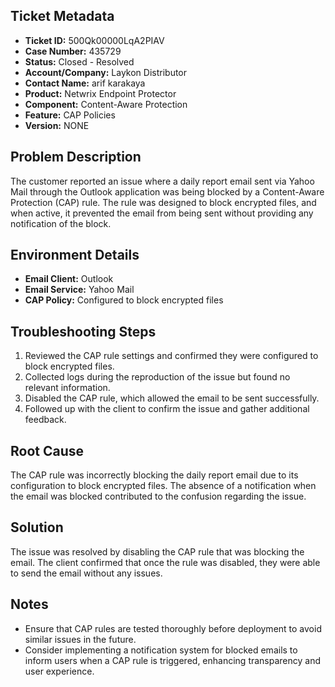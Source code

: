 ## Ticket Metadata
- **Ticket ID:** 500Qk00000LqA2PIAV
- **Case Number:** 435729
- **Status:** Closed - Resolved
- **Account/Company:** Laykon Distributor
- **Contact Name:** arif karakaya
- **Product:** Netwrix Endpoint Protector
- **Component:** Content-Aware Protection
- **Feature:** CAP Policies
- **Version:** NONE

## Problem Description
The customer reported an issue where a daily report email sent via Yahoo Mail through the Outlook application was being blocked by a Content-Aware Protection (CAP) rule. The rule was designed to block encrypted files, and when active, it prevented the email from being sent without providing any notification of the block.

## Environment Details
- **Email Client:** Outlook
- **Email Service:** Yahoo Mail
- **CAP Policy:** Configured to block encrypted files

## Troubleshooting Steps
1. Reviewed the CAP rule settings and confirmed they were configured to block encrypted files.
2. Collected logs during the reproduction of the issue but found no relevant information.
3. Disabled the CAP rule, which allowed the email to be sent successfully.
4. Followed up with the client to confirm the issue and gather additional feedback.

## Root Cause
The CAP rule was incorrectly blocking the daily report email due to its configuration to block encrypted files. The absence of a notification when the email was blocked contributed to the confusion regarding the issue.

## Solution
The issue was resolved by disabling the CAP rule that was blocking the email. The client confirmed that once the rule was disabled, they were able to send the email without any issues.

## Notes
- Ensure that CAP rules are tested thoroughly before deployment to avoid similar issues in the future.
- Consider implementing a notification system for blocked emails to inform users when a CAP rule is triggered, enhancing transparency and user experience.